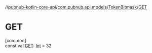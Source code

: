 //[pubnub-kotlin-core-api](../../../index.md)/[com.pubnub.api.models](../index.md)/[TokenBitmask](index.md)/[GET](-g-e-t.md)

# GET

[common]\
const val [GET](-g-e-t.md): [Int](https://kotlinlang.org/api/latest/jvm/stdlib/kotlin-stdlib/kotlin/-int/index.html) = 32
